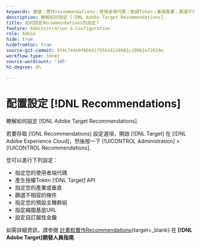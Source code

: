 ```yaml
---
keywords: 建議；實作recommendations；使用者端代碼；驗證Token；垂直產業；篩選不相容模式；預設主機群組；縮圖基底；產生驗證Token；驗證Token；
description: 瞭解如何設定 [!DNL Adobe Target Recommendations].
title: 如何設定Recommendations的設定？
feature: Administration & Configuration
role: Admin
hide: true
hidefromtoc: true
source-git-commit: 3f4c744b9f6bb91f55616138901c20961a72629e
workflow-type: tm+mt
source-wordcount: '105'
ht-degree: 0%

---
```


# 配置設定 [!DNL Recommendations]

瞭解如何設定 [!DNL Adobe Target Recommendations].

若要存取 [!DNL Recommendations] 設定選項，開啟 [!DNL Target] 在 [!DNL Adobe Experience Cloud]，然後按一下 [!UICONTROL Administration] > [!UICONTROL Recommendations].

您可以進行下列設定：

* 指定您的使用者端代碼
* 產生授權Token [!DNL Target] API
* 指定您的產業或垂直
* 篩選不相容的條件
* 指定您的預設主機群組
* 指定縮圖基底URL
* 設定自訂屬性金鑰

如需詳細資訊，請參閱 [計畫和實作Recommendations](https://experienceleague.adobe.com/en/docs/target-dev/developer/recommendations-beta){target=_blank} 在 **[!DNL Adobe Target]開發人員指南**.
